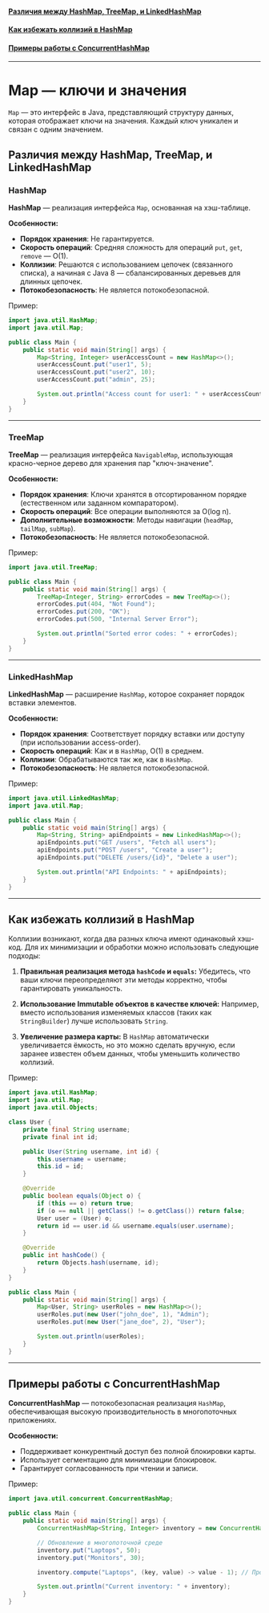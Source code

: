 #### [Различия между HashMap, TreeMap, и LinkedHashMap](#Различия-между-hashmap-treemap-и-linkedhashmap-1)
#### [Как избежать коллизий в HashMap](#Как-избежать-коллизий-в-hashmap-1)
#### [Примеры работы с ConcurrentHashMap](#Примеры-работы-с-concurrenthashmap-1)

---
# Map — ключи и значения

`Map` — это интерфейс в Java, представляющий структуру данных, которая отображает ключи на значения. Каждый ключ уникален и связан с одним значением.

## Различия между HashMap, TreeMap, и LinkedHashMap

### HashMap
**HashMap** — реализация интерфейса `Map`, основанная на хэш-таблице.

**Особенности:**
- **Порядок хранения**: Не гарантируется.
- **Скорость операций**: Средняя сложность для операций `put`, `get`, `remove` — O(1).
- **Коллизии**: Решаются с использованием цепочек (связанного списка), а начиная с Java 8 — сбалансированных деревьев для длинных цепочек.
- **Потокобезопасность**: Не является потокобезопасной.

Пример:
```java
import java.util.HashMap;
import java.util.Map;

public class Main {
    public static void main(String[] args) {
        Map<String, Integer> userAccessCount = new HashMap<>();
        userAccessCount.put("user1", 5);
        userAccessCount.put("user2", 10);
        userAccessCount.put("admin", 25);

        System.out.println("Access count for user1: " + userAccessCount.get("user1"));
    }
}
```

---

### TreeMap
**TreeMap** — реализация интерфейса `NavigableMap`, использующая красно-черное дерево для хранения пар "ключ-значение".

**Особенности:**
- **Порядок хранения**: Ключи хранятся в отсортированном порядке (естественном или заданном компаратором).
- **Скорость операций**: Все операции выполняются за O(log n).
- **Дополнительные возможности**: Методы навигации (`headMap`, `tailMap`, `subMap`).
- **Потокобезопасность**: Не является потокобезопасной.

Пример:
```java
import java.util.TreeMap;

public class Main {
    public static void main(String[] args) {
        TreeMap<Integer, String> errorCodes = new TreeMap<>();
        errorCodes.put(404, "Not Found");
        errorCodes.put(200, "OK");
        errorCodes.put(500, "Internal Server Error");

        System.out.println("Sorted error codes: " + errorCodes);
    }
}
```

---

### LinkedHashMap
**LinkedHashMap** — расширение `HashMap`, которое сохраняет порядок вставки элементов.

**Особенности:**
- **Порядок хранения**: Соответствует порядку вставки или доступу (при использовании access-order).
- **Скорость операций**: Как и в `HashMap`, O(1) в среднем.
- **Коллизии**: Обрабатываются так же, как в `HashMap`.
- **Потокобезопасность**: Не является потокобезопасной.

Пример:
```java
import java.util.LinkedHashMap;
import java.util.Map;

public class Main {
    public static void main(String[] args) {
        Map<String, String> apiEndpoints = new LinkedHashMap<>();
        apiEndpoints.put("GET /users", "Fetch all users");
        apiEndpoints.put("POST /users", "Create a user");
        apiEndpoints.put("DELETE /users/{id}", "Delete a user");

        System.out.println("API Endpoints: " + apiEndpoints);
    }
}
```

---

## Как избежать коллизий в HashMap
Коллизии возникают, когда два разных ключа имеют одинаковый хэш-код. Для их минимизации и обработки можно использовать следующие подходы:

1. **Правильная реализация метода `hashCode` и `equals`:**
   Убедитесь, что ваши ключи переопределяют эти методы корректно, чтобы гарантировать уникальность.

2. **Использование Immutable объектов в качестве ключей:**
   Например, вместо использования изменяемых классов (таких как `StringBuilder`) лучше использовать `String`.

3. **Увеличение размера карты:**
   В `HashMap` автоматически увеличивается ёмкость, но это можно сделать вручную, если заранее известен объем данных, чтобы уменьшить количество коллизий.

Пример:
```java
import java.util.HashMap;
import java.util.Map;
import java.util.Objects;

class User {
    private final String username;
    private final int id;

    public User(String username, int id) {
        this.username = username;
        this.id = id;
    }

    @Override
    public boolean equals(Object o) {
        if (this == o) return true;
        if (o == null || getClass() != o.getClass()) return false;
        User user = (User) o;
        return id == user.id && username.equals(user.username);
    }

    @Override
    public int hashCode() {
        return Objects.hash(username, id);
    }
}

public class Main {
    public static void main(String[] args) {
        Map<User, String> userRoles = new HashMap<>();
        userRoles.put(new User("john_doe", 1), "Admin");
        userRoles.put(new User("jane_doe", 2), "User");

        System.out.println(userRoles);
    }
}
```

---

## Примеры работы с ConcurrentHashMap
**ConcurrentHashMap** — потокобезопасная реализация `HashMap`, обеспечивающая высокую производительность в многопоточных приложениях.

**Особенности:**
- Поддерживает конкурентный доступ без полной блокировки карты.
- Использует сегментацию для минимизации блокировок.
- Гарантирует согласованность при чтении и записи.

Пример:
```java
import java.util.concurrent.ConcurrentHashMap;

public class Main {
    public static void main(String[] args) {
        ConcurrentHashMap<String, Integer> inventory = new ConcurrentHashMap<>();

        // Обновление в многопоточной среде
        inventory.put("Laptops", 50);
        inventory.put("Monitors", 30);

        inventory.compute("Laptops", (key, value) -> value - 1); // Продажа одного ноутбука

        System.out.println("Current inventory: " + inventory);
    }
}
```
